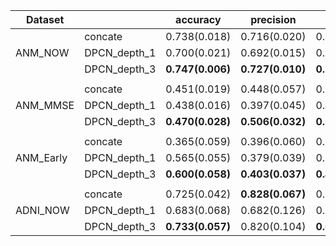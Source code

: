 | Dataset   |              | accuracy         | precision        | f1-score         | recall           | auc              | aupr             |
| --------- | ------------ | ---------------- | ---------------- | ---------------- | ---------------- | ---------------- | ---------------- |
|           | concate      | 0.738(0.018)     | 0.716(0.020)     | 0.710(0.020)     | 0.717(0.020)     | **0.862(0.012)** | **0.788(0.013)** |
| ANM_NOW   | DPCN_depth_1 | 0.700(0.021)     | 0.692(0.015)     | 0.682(0.012)     | 0.685(0.016)     | 0.850(0.015)     | 0.767(0.025)     |
|           | DPCN_depth_3 | **0.747(0.006)** | **0.727(0.010)** | **0.720(0.012)** | **0.727(0.009)** | 0.840(0.008)     | 0.752(0.012)     |
|           |              |                  |                  |                  |                  |                  |                  |
|           | concate      | 0.451(0.019)     | 0.448(0.057)     | 0.382(0.025)     | 0.394(0.032)     | **0.732(0.012)** | 0.445(0.025)     |
| ANM_MMSE  | DPCN_depth_1 | 0.438(0.016)     | 0.397(0.045)     | 0.343(0.015)     | 0.358(0.020)     | 0.694(0.018)     | 0.423(0.026)     |
|           | DPCN_depth_3 | **0.470(0.028)** | **0.506(0.032)** | **0.397(0.052)** | **0.409(0.051)** | 0.711(0.029)     | **0.457(0.023)** |
|           |              |                  |                  |                  |                  |                  |                  |
|           | concate      | 0.365(0.059)     | 0.396(0.060)     | 0.361(0.059)     | 0.364(0.060)     | 0.579(0.048)     | 0.487(0.029)     |
| ANM_Early | DPCN_depth_1 | 0.565(0.055)     | 0.379(0.039)     | 0.422(0.042)     | 0.481(0.047)     | 0.709(0.029)     | **0.597(0.052)** |
|           | DPCN_depth_3 | **0.600(0.058)** | **0.403(0.037)** | **0.449(0.042)** | **0.511(0.049)** | **0.717(0.026)** | 0.588(0.021)     |
|           |              |                  |                  |                  |                  |                  |                  |
|           | concate      | 0.725(0.042)     | **0.828(0.067)** | 0.683(0.047)     | 0.646(0.035)     | 0.736(0.020)     | 0.696(0.038)     |
| ADNI_NOW  | DPCN_depth_1 | 0.683(0.068)     | 0.682(0.126)     | 0.632(0.091)     | 0.614(0.077)     | 0.732(0.062)     | 0.651(0.084)     |
|           | DPCN_depth_3 | **0.733(0.057)** | 0.820(0.104)     | **0.698(0.048)** | **0.665(0.032)** | **0.758(0.037)** | **0.712(0.036)** |
